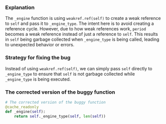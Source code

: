 ### Explanation
The `_engine` function is using `weakref.ref(self)` to create a weak reference to `self` and pass it to `_engine_type`. The intent here is to avoid creating a reference cycle. However, due to how weak references work, `period` becomes a weak reference instead of just a reference to `self`. This results in `self` being garbage collected when `_engine_type` is being called, leading to unexpected behavior or errors.

### Strategy for fixing the bug
Instead of using `weakref.ref(self)`, we can simply pass `self` directly to `_engine_type` to ensure that `self` is not garbage collected while `_engine_type` is being executed.

### The corrected version of the buggy function
```python
# The corrected version of the buggy function
@cache_readonly
def _engine(self):
    return self._engine_type(self, len(self))
```
